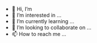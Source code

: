 - 👋 Hi, I’m
- 👀 I’m interested in ...
- 🌱 I’m currently learning ...
- 💞️ I’m looking to collaborate on ...
- 📫 How to reach me ...

<!---
VincentGGTest/VincentGGTest is a ✨ special ✨ repository because its `README.md` (this file) appears on your GitHub profile.
You can click the Preview link to take a look at your changes.
--->
